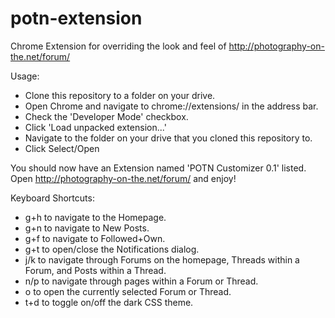# potn-extension
Chrome Extension for overriding the look and feel of http://photography-on-the.net/forum/

Usage:  
* Clone this repository to a folder on your drive.
* Open Chrome and navigate to chrome://extensions/ in the address bar.
* Check the 'Developer Mode' checkbox.
* Click 'Load unpacked extension...'
* Navigate to the folder on your drive that you cloned this repository to.
* Click Select/Open

You should now have an Extension named 'POTN Customizer 0.1' listed.  Open http://photography-on-the.net/forum/ and enjoy!


Keyboard Shortcuts:
* g+h to navigate to the Homepage.
* g+n to navigate to New Posts.
* g+f to navigate to Followed+Own.
* g+t to open/close the Notifications dialog.
* j/k to navigate through Forums on the homepage, Threads within a Forum, and Posts within a Thread.
* n/p to navigate through pages within a Forum or Thread.
* o to open the currently selected Forum or Thread.
* t+d to toggle on/off the dark CSS theme.
